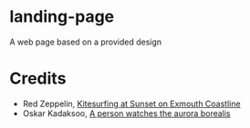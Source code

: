# landing-page
A web page based on a provided design

# Credits
* Red Zeppelin, [Kitesurfing at Sunset on Exmouth Coastline](https://www.pexels.com/photo/kitesurfing-at-sunset-on-exmouth-coastline-31682132/)
* Oskar Kadaksoo, [A person watches the aurora borealis](https://unsplash.com/photos/a-person-watches-the-aurora-borealis-yxU--QW33GM)
